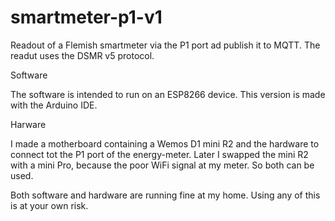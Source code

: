# smartmeter-p1-v1
Readout of a Flemish smartmeter via the P1 port ad publish it to MQTT.
The readut uses the DSMR v5 protocol.

Software

The software is intended to run on an ESP8266 device.
This version is made with the Arduino IDE.

Harware

I made a motherboard containing a Wemos D1 mini R2 and the hardware to connect tot the P1 port of the energy-meter. Later I swapped the mini R2 with a mini Pro, because the poor WiFi signal at my meter. So both can be used.

Both software and hardware are running fine at my home. Using any of this is at your own risk.
